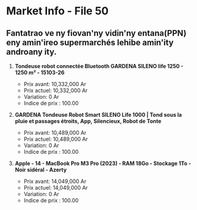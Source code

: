 # Market Info - File 50

## Fantatrao ve ny fiovan'ny vidin'ny entana(PPN) eny amin'ireo supermarchés lehibe amin'ity androany ity.

1. **Tondeuse robot connectée Bluetooth GARDENA SILENO life 1250 - 1250 m² - 15103-26**
   - Prix avant: 10,332,000 Ar
   - Prix actuel: 10,332,000 Ar
   - Variation: 0 Ar
   - Indice de prix : 100.00

2. **GARDENA Tondeuse Robot Smart SILENO Life 1000 | Tond sous la pluie et passages étroits, App, Silencieux, Robot de Tonte**
   - Prix avant: 10,489,000 Ar
   - Prix actuel: 10,489,000 Ar
   - Variation: 0 Ar
   - Indice de prix : 100.00

3. **Apple - 14 - MacBook Pro M3 Pro (2023) - RAM 18Go - Stockage 1To - Noir sidéral - Azerty**
   - Prix avant: 14,049,000 Ar
   - Prix actuel: 14,049,000 Ar
   - Variation: 0 Ar
   - Indice de prix : 100.00

